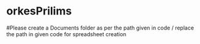 # orkesPrilims
#Please create a Documents folder as per the path given in code / replace the path in given code for spreadsheet creation
